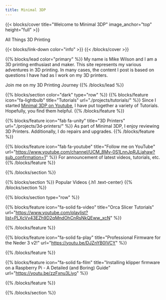 ```yaml
---
title: Minimal 3DP
---
```


{{< blocks/cover title="Welcome to Minimal 3DP" image_anchor="top" height="full" >}}

<p class="lead mt-5">All Things 3D Printing</p>
{{< blocks/link-down color="info" >}}
{{< /blocks/cover >}}


{{% blocks/lead color="primary" %}}
My name is Mike Wilson and I am a 3D printing enthusiast and maker. This site represents my various adventures in 3D printing. In many cases, the content I post is based on questions I have had as I work on my 3D printers.

Join me on my 3D Printing Journey
{{% /blocks/lead %}}


{{% blocks/section color="dark" type="row" %}}
{{% blocks/feature icon="fa-lightbulb" title="Tutorials" url="./projects/tutorials/" %}}
Since I started [Minimal 3DP on Youtube](https://www.youtube.com/channel/UCM_8Mv-0S1LnnJpRJLjahaw), I have put together a variety of Tutorials. Hopefully, you find them helpful.
{{% /blocks/feature %}}


{{% blocks/feature icon="fab fa-unity" title="3D Printers" url="./projects/3d-printers/" %}}
As part of Minimal 3DP, I enjoy reviewing 3D Printers. Additionally, I do repairs and upgrades. 
{{% /blocks/feature %}}


{{% blocks/feature icon="fab fa-youtube" title="Follow me on YouTube" url="https://www.youtube.com/channel/UCM_8Mv-0S1LnnJpRJLjahaw?sub_confirmation=1" %}}
For announcement of latest videos, tutorials, etc.
{{% /blocks/feature %}}


{{% /blocks/section %}}


{{% blocks/section %}}
Popular Videos
{.h1 .text-center}
{{% /blocks/section %}}


{{% blocks/section type="row" %}}

{{% blocks/feature icon="fa-solid fa-video" title="Orca Slicer Tutorials" url="https://www.youtube.com/playlist?list=PLXcVv43EZh9D2qMndOhCnRsNkQEww_xcN" %}}

{{% /blocks/feature %}}

{{% blocks/feature icon="fa-solid fa-play" title="Professional Firmware for the Neder 3 v2!"
    url="https://youtu.be/DJZnYB0IVCY" %}}

{{% /blocks/feature %}}

{{% blocks/feature icon="fa-solid fa-film" title="Installing klipper firmware on a Raspberry Pi - A Detailed (and Boring) Guide"
    url="https://youtu.be/zzFxnu3Liyo" %}}

{{% /blocks/feature %}}

{{% /blocks/section %}}

